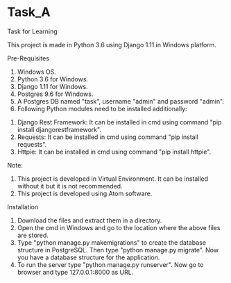 # Task_A
Task for Learning

This project is made in Python 3.6 using Django 1.11 in Windows platform.

Pre-Requisites
1. Windows OS.
2. Python 3.6 for Windows.
3. Django 1.11 for Windows.
4. Postgres 9.6 for Windows.
5. A Postgres DB named "task", username "admin" and password "admin".
6. Following Python modules need to be installed additionally:
  1) Django Rest Framework: It can be installed in cmd using command "pip install djangorestframework".
  2) Requests: It can be installed in cmd using command "pip install requests".
  3) Httpie: It can be installed in cmd using command "pip install httpie".

Note:
1. This project is developed in Virtual Environment. It can be installed without it but it is not recommended.
2. This project is developed using Atom software.

Installation
1. Download the files and extract them in a directory.
2. Open the cmd in Windows and go to the location where the above files are stored.
3. Type "python manage.py makemigrations" to create the database structure in PostgreSQL. Then type "python manage.py migrate". Now you      have a database structure for the application.
4. To run the server type "python manage.py runserver". Now go to browser and type 127.0.0.1:8000 as URL.
